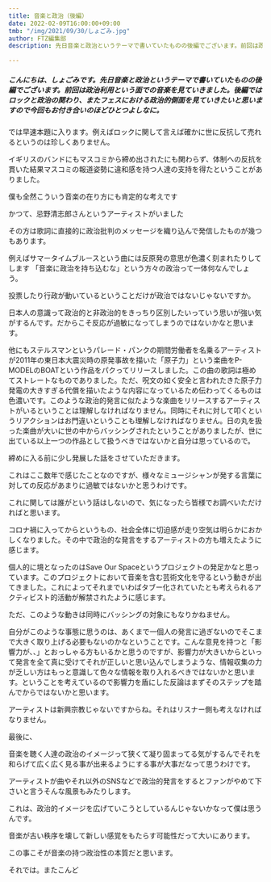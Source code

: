 ```yaml
---
title: 音楽と政治（後編）
date: 2022-02-09T16:00:00+09:00
tmb: "/img/2021/09/30/しょごみ.jpg"
author: FTZ編集部
description: 先日音楽と政治というテーマで書いていたものの後編でございます。前回は政治利用という面での音楽を見ていきました。後編ではロックと政治の関わり、またフェスにおける政治的側面を見ていきたいと思いますので今回もお付き合いのほどひとつよしなに。

---
```

##### **こんにちは、しょごみです。先日音楽と政治というテーマで書いていたものの後編でございます。前回は政治利用という面での音楽を見ていきました。後編ではロックと政治の関わり、またフェスにおける政治的側面を見ていきたいと思いますので今回もお付き合いのほどひとつよしなに。**

##### 

では早速本題に入ります。例えばロックに関して言えば確かに世に反抗して売れるというのは珍しくありません。

イギリスのバンドにもマスコミから締め出されたにも関わらず、体制への反抗を貫いた結果マスコミの報道姿勢に違和感を持つ人達の支持を得たということがありました。

僕も全然こういう音楽の在り方にも肯定的な考えです

かつて、忌野清志郎さんというアーティストがいました

その方は歌詞に直接的に政治批判のメッセージを織り込んで発信したものが幾つもあります。

例えばサマータイムブルースという曲には反原発の意思が色濃く刻まれたりしてします 「音楽に政治を持ち込むな」という方々の政治って一体何なんでしょう。

投票したり行政が動いているということだけが政治ではないじゃないですか。

日本人の意識って政治的と非政治的をきっちり区別したいっていう思いが強い気がするんです。だからこそ反応が過敏になってしまうのではないかなと思います。

他にもステルスマンというパレード・パンクの期間労働者を名乗るアーティストが2011年の東日本大震災時の原発事故を描いた「原子力」という楽曲をP-MODELのBOATという作品をパクってリリースしました。この曲の歌詞は極めてストレートなものでありました。ただ、呪文の如く安全と言われたきた原子力発電の大きすぎる代償を描いたような内容になっているため伝わってくるものは色濃いです。このような政治的発言に似たような楽曲をリリースするアーティストがいるということは理解しなければなりません。同時にそれに対して叩くというリアクションはお門違いということも理解しなければなりません。日の丸を扱った楽曲が大いに世の中からバッシングされたということがありましたが、世に出ている以上一つの作品として扱うべきではないかと自分は思っているので。

締めに入る前に少し発展した話をさせていただきます。

これはここ数年で感じたことなのですが、様々なミュージシャンが発する言葉に対しての反応があまりに過敏ではないかと思うわけです。

これに関しては誰がという話はしないので、気になったら皆様でお調べいただければと思います。

コロナ禍に入ってからというもの、社会全体に切迫感が走り空気は明らかにおかしくなりました。その中で政治的な発言をするアーティストの方も増えたように感じます。

個人的に境となったのはSave Our Spaceというプロジェクトの発足かなと思っています。このプロジェクトにおいて音楽を含む芸術文化を守るという動きが出てきました。これによってそれまでいわばタブー化されていたとも考えられるアクティビスト的活動が解禁されたように感じます。

ただ、このような動きは同時にバッシングの対象にもなりかねません。

自分がこのような事態に思うのは、あくまで一個人の発言に過ぎないのでそこまで大きく取り上げる必要もないのかなということです。こんな意見を持つと「影響力が、、」とおっしゃる方もいるかと思うのですが、影響力が大きいからといって発言を全て真に受けてそれが正しいと思い込んでしまうような、情報収集の力が乏しい方はもっと意識して色々な情報を取り入れるべきではないかと思います。ということを考えているので影響力を盾にした反論はまずそのステップを踏んでからではないかと思います。

アーティストは新興宗教じゃないですからね。それはリスナー側も考えなければなりません。

最後に、

音楽を聴く人達の政治のイメージって狭くて凝り固まってる気がするんでそれを和らげて広く広く見る事が出来るようにする事が大事だなって思うわけです。

アーティストが曲やそれ以外のSNSなどで政治的発言をするとファンがやめて下さいと言うそんな風景もみたりします。

これは、政治的イメージを広げていこうとしているんじゃないかなって僕は思うんです。

音楽が古い秩序を壊して新しい感覚をもたらす可能性だって大いにあります。

この事こそが音楽の持つ政治性の本質だと思います。

それでは。またこんど